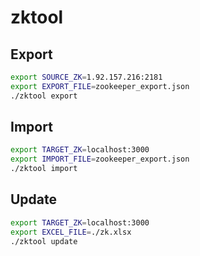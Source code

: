 # zktool

## Export

```bash
export SOURCE_ZK=1.92.157.216:2181
export EXPORT_FILE=zookeeper_export.json
./zktool export
```

## Import

```bash
export TARGET_ZK=localhost:3000
export IMPORT_FILE=zookeeper_export.json
./zktool import
```

## Update

```bash
export TARGET_ZK=localhost:3000
export EXCEL_FILE=./zk.xlsx
./zktool update
```
